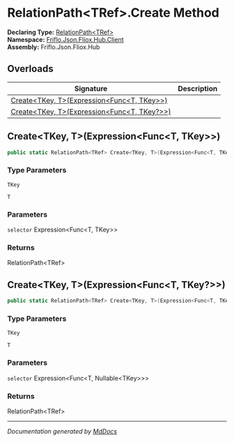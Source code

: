 ﻿<!--  
  <auto-generated>   
    The contents of this file were generated by a tool.  
    Changes to this file may be list if the file is regenerated  
  </auto-generated>   
-->

# RelationPath\<TRef\>.Create Method

**Declaring Type:** [RelationPath\<TRef\>](../index.md)  
**Namespace:** [Friflo.Json.Fliox.Hub.Client](../../index.md)  
**Assembly:** Friflo.Json.Fliox.Hub

## Overloads

| Signature                                                                              | Description |
| -------------------------------------------------------------------------------------- | ----------- |
| [Create\<TKey, T\>(Expression\<Func\<T, TKey\>\>)](#createtkey-texpressionfunct-tkey)  |             |
| [Create\<TKey, T\>(Expression\<Func\<T, TKey?\>\>)](#createtkey-texpressionfunct-tkey) |             |

## Create\<TKey, T\>(Expression\<Func\<T, TKey\>\>)

```csharp
public static RelationPath<TRef> Create<TKey, T>(Expression<Func<T, TKey>> selector);
```

### Type Parameters

`TKey`

`T`

### Parameters

`selector`  Expression\<Func\<T, TKey\>\>

### Returns

RelationPath\<TRef\>

## Create\<TKey, T\>(Expression\<Func\<T, TKey?\>\>)

```csharp
public static RelationPath<TRef> Create<TKey, T>(Expression<Func<T, TKey?>> selector);
```

### Type Parameters

`TKey`

`T`

### Parameters

`selector`  Expression\<Func\<T, Nullable\<TKey\>\>\>

### Returns

RelationPath\<TRef\>

___

*Documentation generated by [MdDocs](https://github.com/ap0llo/mddocs)*
